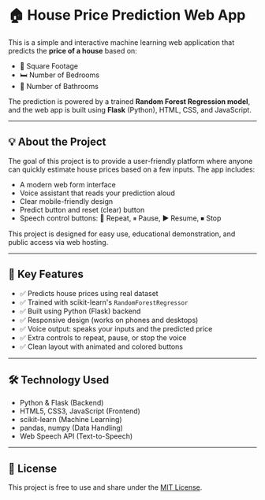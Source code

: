 # 🏠 House Price Prediction Web App

This is a simple and interactive machine learning web application that predicts the **price of a house** based on:

- 📏 Square Footage  
- 🛏️ Number of Bedrooms  
- 🛁 Number of Bathrooms

The prediction is powered by a trained **Random Forest Regression model**, and the web app is built using **Flask** (Python), HTML, CSS, and JavaScript.

---

## 💡 About the Project

The goal of this project is to provide a user-friendly platform where anyone can quickly estimate house prices based on a few inputs. The app includes:

- A modern web form interface  
- Voice assistant that reads your prediction aloud  
- Clear mobile-friendly design  
- Predict button and reset (clear) button  
- Speech control buttons: 🔁 Repeat, ⏸ Pause, ▶ Resume, ⏹ Stop

This project is designed for easy use, educational demonstration, and public access via web hosting.

---

## 🚀 Key Features

- ✅ Predicts house prices using real dataset
- ✅ Trained with scikit-learn's `RandomForestRegressor`
- ✅ Built using Python (Flask) backend
- ✅ Responsive design (works on phones and desktops)
- ✅ Voice output: speaks your inputs and the predicted price
- ✅ Extra controls to repeat, pause, or stop the voice
- ✅ Clean layout with animated and colored buttons

---

## 🛠 Technology Used

- Python & Flask (Backend)
- HTML5, CSS3, JavaScript (Frontend)
- scikit-learn (Machine Learning)
- pandas, numpy (Data Handling)
- Web Speech API (Text-to-Speech)

---

## 📜 License

This project is free to use and share under the [MIT License](https://opensource.org/licenses/MIT).
